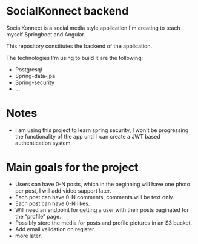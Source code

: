 # SocialKonnect backend

SocialKonnect is a social media style application I'm creating to teach myself Springboot and Angular.

This repository constitutes the backend of the application.

The technologies I'm using to build it are the following:

- Postgresql
- Spring-data-jpa
- Spring-security
- ...

# Notes

- I am using this project to learn spring security, I won't be progressing the functionality of the app until I can create a JWT based authentication system.

# Main goals for the project

- Users can have 0-N posts, which in the beginning will have one photo per post, I will add video support later.
- Each post can have 0-N comments, comments will be text only.
- Each post can have 0-N likes.
- Will need an endpoint for getting a user with their posts paginated for the “profile” page.
- Possibly store the media for posts and profile pictures in an S3 bucket.
- Add email validation on register.
- more later.

